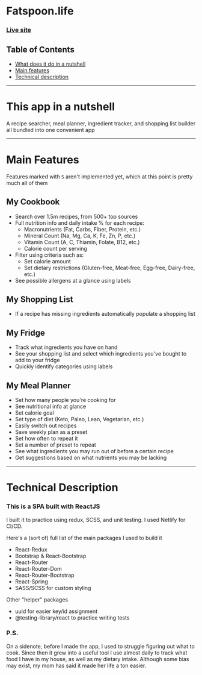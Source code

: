 # Fatspoon.life
### [Live site](https://fatspoon.life)
## Table of Contents
- [What does it do in a nutshell](#short-description)
- [Main features](#main-features)
- [Technical description](#technical-description)

---
# <a name="short-description"></a> This app in a nutshell
A recipe searcher, meal planner, ingredient tracker, and shopping list builder all bundled into one convenient app

---


# <a name="main-features"></a> Main Features

Features marked with `S` aren't implemented yet, which at this point is pretty much all of them

## My Cookbook
- Search over 1.5m recipes, from 500+ top sources
- Full nutrition info and daily intake % for each recipe:
	- Macronutrients (Fat, Carbs, Fiber, Protein, etc.)
	- Mineral Count (Na, Mg, Ca, K, Fe, Zn, P, etc.)
	- Vitamin Count (A, C, Thiamin, Folate, B12, etc.)
	- Calorie count per serving
- Filter using criteria such as:
	- Set calorie amount
	- Set dietary restrictions (Gluten-free, Meat-free, Egg-free, Dairy-free, etc.)
- See possible allergens at a glance using labels
## My Shopping List
- If a recipe has missing ingredients automatically populate a shopping list
## My Fridge
- Track what ingredients you have on hand
- See your shopping list and select which ingredients you've bought to add to your fridge
- Quickly identify categories using labels
## My Meal Planner
- Set how many people you're cooking for
- See nutritional info at glance
- Set calorie goal
- Set type of diet (Keto, Paleo, Lean, Vegetarian, etc.)
- Easily switch out recipes
- Save weekly plan as a preset
- Set how often to repeat it
- Set a number of preset to repeat
- See what ingredients you may run out of before a certain recipe
- Get suggestions based on what nutrients you may be lacking
---
# <a name="technical-description"></a> Technical Description
### This is a SPA built with ReactJS

I built it to practice using redux, SCSS, and unit testing. I used Netlify for CI/CD.

Here's a (sort of) full list of the main packages I used to build it
- React-Redux
- Bootstrap & React-Bootstrap
- React-Router
- React-Router-Dom
- React-Router-Bootstrap
- React-Spring
- SASS/SCSS for custom styling

Other "helper" packages
- uuid for easier key/id assignment
- @testing-library/react to practice writing tests

### P.S.
On a sidenote, before I made the app, I used to struggle figuring out what to cook. Since then it grew into a useful tool I use almost daily to track what food I have in my house, as well as my dietary intake. Although some bias may exist, my mom has said it made her life a ton easier.